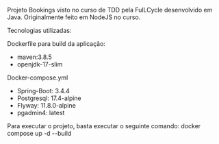 Projeto Bookings visto no curso de TDD pela FulLCycle desenvolvido em Java. Originalmente feito em NodeJS no curso.

Tecnologias utilizadas:

Dockerfile para build da aplicação:
- maven:3.8.5
- openjdk-17-slim

Docker-compose.yml
- Spring-Boot: 3.4.4
- Postgresql: 17.4-alpine
- Flyway: 11.8.0-alpine
- pgadmin4: latest

Para executar o projeto, basta executar o seguinte comando: 
docker compose up -d --build

